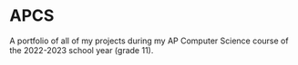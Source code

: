 # APCS
A portfolio of all of my projects during my AP Computer Science course of the 2022-2023 school year (grade 11).
